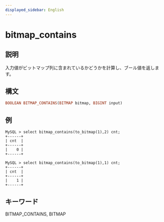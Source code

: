 ```yaml
---
displayed_sidebar: English
---
```


# bitmap_contains

## 説明

入力値がビットマップ列に含まれているかどうかを計算し、ブール値を返します。

## 構文

```Haskell
BOOLEAN BITMAP_CONTAINS(BITMAP bitmap, BIGINT input)
```

## 例

```Plain Text
MySQL > select bitmap_contains(to_bitmap(1),2) cnt;
+------+
| cnt  |
+------+
|    0 |
+------+

MySQL > select bitmap_contains(to_bitmap(1),1) cnt;
+------+
| cnt  |
+------+
|    1 |
+------+
```

## キーワード

BITMAP_CONTAINS, BITMAP
